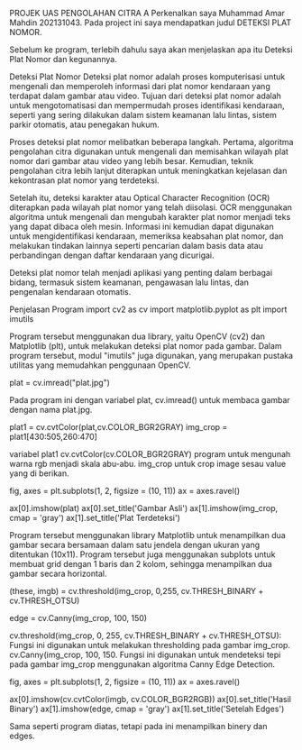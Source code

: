 PROJEK UAS PENGOLAHAN CITRA A
Perkenalkan saya Muhammad Amar Mahdin 202131043. Pada project ini saya mendapatkan judul DETEKSI PLAT NOMOR.

Sebelum ke program, terlebih dahulu saya akan menjelaskan apa itu Deteksi Plat Nomor dan kegunannya.

Deteksi Plat Nomor
Deteksi plat nomor adalah proses komputerisasi untuk mengenali dan memperoleh informasi dari plat nomor kendaraan yang terdapat dalam gambar atau video. Tujuan dari deteksi plat nomor adalah untuk mengotomatisasi dan mempermudah proses identifikasi kendaraan, seperti yang sering dilakukan dalam sistem keamanan lalu lintas, sistem parkir otomatis, atau penegakan hukum.

Proses deteksi plat nomor melibatkan beberapa langkah. Pertama, algoritma pengolahan citra digunakan untuk mengenali dan memisahkan wilayah plat nomor dari gambar atau video yang lebih besar. Kemudian, teknik pengolahan citra lebih lanjut diterapkan untuk meningkatkan kejelasan dan kekontrasan plat nomor yang terdeteksi.

Setelah itu, deteksi karakter atau Optical Character Recognition (OCR) diterapkan pada wilayah plat nomor yang telah diisolasi. OCR menggunakan algoritma untuk mengenali dan mengubah karakter plat nomor menjadi teks yang dapat dibaca oleh mesin. Informasi ini kemudian dapat digunakan untuk mengidentifikasi kendaraan, memeriksa keabsahan plat nomor, dan melakukan tindakan lainnya seperti pencarian dalam basis data atau perbandingan dengan daftar kendaraan yang dicurigai.

Deteksi plat nomor telah menjadi aplikasi yang penting dalam berbagai bidang, termasuk sistem keamanan, pengawasan lalu lintas, dan pengenalan kendaraan otomatis.

Penjelasan Program
import cv2 as cv import matplotlib.pyplot as plt import imutils

Program tersebut menggunakan dua library, yaitu OpenCV (cv2) dan Matplotlib (plt), untuk melakukan deteksi plat nomor pada gambar. Dalam program tersebut, modul "imutils" juga digunakan, yang merupakan pustaka utilitas yang memudahkan penggunaan OpenCV.

plat = cv.imread("plat.jpg")

Pada program ini dengan variabel plat, cv.imread() untuk membaca gambar dengan nama plat.jpg.

plat1 = cv.cvtColor(plat,cv.COLOR_BGR2GRAY) img_crop = plat1[430:505,260:470]

variabel plat1 cv.cvtColor(cv.COLOR_BGR2GRAY) program untuk mengunah warna rgb menjadi skala abu-abu. img_crop untuk crop image sesau value yang di berikan.

fig, axes = plt.subplots(1, 2, figsize = (10, 11)) ax = axes.ravel()

ax[0].imshow(plat) ax[0].set_title('Gambar Asli') ax[1].imshow(img_crop, cmap = 'gray') ax[1].set_title('Plat Terdeteksi')

Program tersebut menggunakan library Matplotlib untuk menampilkan dua gambar secara bersamaan dalam satu jendela dengan ukuran yang ditentukan (10x11). Program tersebut juga menggunakan subplots untuk membuat grid dengan 1 baris dan 2 kolom, sehingga menampilkan dua gambar secara horizontal.

(these, imgb) = cv.threshold(img_crop, 0,255, cv.THRESH_BINARY + cv.THRESH_OTSU)

edge = cv.Canny(img_crop, 100, 150)

cv.threshold(img_crop, 0, 255, cv.THRESH_BINARY + cv.THRESH_OTSU): Fungsi ini digunakan untuk melakukan thresholding pada gambar img_crop. cv.Canny(img_crop, 100, 150. Fungsi ini digunakan untuk mendeteksi tepi pada gambar img_crop menggunakan algoritma Canny Edge Detection.

fig, axes = plt.subplots(1, 2, figsize = (10, 11)) ax = axes.ravel()

ax[0].imshow(cv.cvtColor(imgb, cv.COLOR_BGR2RGB)) ax[0].set_title('Hasil Binary') ax[1].imshow(edge, cmap = 'gray') ax[1].set_title('Setelah Edges')

Sama seperti program diatas, tetapi pada ini menampilkan binery dan edges.
